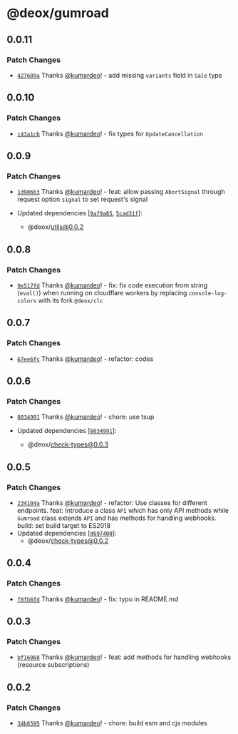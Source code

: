 # @deox/gumroad

## 0.0.11

### Patch Changes

- [`427609a`](https://github.com/kumardeo/deox/commit/427609a52b34c73e99e2f34e5fe1232a8c2ced0f) Thanks [@kumardeo](https://github.com/kumardeo)! - add missing `variants` field in `Sale` type

## 0.0.10

### Patch Changes

- [`c43a1cb`](https://github.com/kumardeo/deox/commit/c43a1cb4db775cf18fcafd4be12637799a0b4073) Thanks [@kumardeo](https://github.com/kumardeo)! - fix types for `UpdateCancellation`

## 0.0.9

### Patch Changes

- [`1d906b3`](https://github.com/kumardeo/deox/commit/1d906b3cab1b4ef87917db15eeece896bde96f00) Thanks [@kumardeo](https://github.com/kumardeo)! - feat: allow passing `AbortSignal` through request option `signal` to set request's signal

- Updated dependencies [[`9af9a85`](https://github.com/kumardeo/deox/commit/9af9a8532fb53b4232ff5f757779a52cd02a2a8c), [`5cad31f`](https://github.com/kumardeo/deox/commit/5cad31fe07f41c856a315ecd6eab503f45a553b1)]:
  - @deox/utils@0.0.2

## 0.0.8

### Patch Changes

- [`9e517fd`](https://github.com/kumardeo/deox/commit/9e517fdd624da6abf648384868fcee7bdf024459) Thanks [@kumardeo](https://github.com/kumardeo)! - fix: fix code execution from string (`eval()`) when running on cloudflare workers by replacing `console-log-colors` with its fork `@deox/clc`

## 0.0.7

### Patch Changes

- [`67ee6fc`](https://github.com/kumardeo/deox/commit/67ee6fcb8170757a35b3c26d8c3bd2f29a36024a) Thanks [@kumardeo](https://github.com/kumardeo)! - refactor: codes

## 0.0.6

### Patch Changes

- [`8034991`](https://github.com/kumardeo/deox/commit/80349919722aef5c9dfffc30a603b0c7fe40f0e7) Thanks [@kumardeo](https://github.com/kumardeo)! - chore: use tsup

- Updated dependencies [[`8034991`](https://github.com/kumardeo/deox/commit/80349919722aef5c9dfffc30a603b0c7fe40f0e7)]:
  - @deox/check-types@0.0.3

## 0.0.5

### Patch Changes

- [`234104a`](https://github.com/kumardeo/deox/commit/234104a152c0eda42a574ce079fc816e716e30e1) Thanks [@kumardeo](https://github.com/kumardeo)! - refactor: Use classes for different endpoints.
  feat: Introduce a class `API` which has only API methods while `Gumroad` class extends `API` and has methods for handling webhooks.
  build: set build target to ES2018
- Updated dependencies [[`d697400`](https://github.com/kumardeo/deox/commit/d6974000a60343cb097d59f39e7fb35e4709d3b3)]:
  - @deox/check-types@0.0.2

## 0.0.4

### Patch Changes

- [`f0fb6fd`](https://github.com/kumardeo/deox/commit/f0fb6fd20e93f136e0c333807122fce5f17ae54b) Thanks [@kumardeo](https://github.com/kumardeo)! - fix: typo in README.md

## 0.0.3

### Patch Changes

- [`bf16068`](https://github.com/kumardeo/deox/commit/bf160682ae45a92dc7285685c84ce07c10a11cfa) Thanks [@kumardeo](https://github.com/kumardeo)! - feat: add methods for handling webhooks (resource subscriptions)

## 0.0.2

### Patch Changes

- [`34b6595`](https://github.com/kumardeo/deox/commit/34b6595444edcb170af317099324b68869562d26) Thanks [@kumardeo](https://github.com/kumardeo)! - chore: build esm and cjs modules
